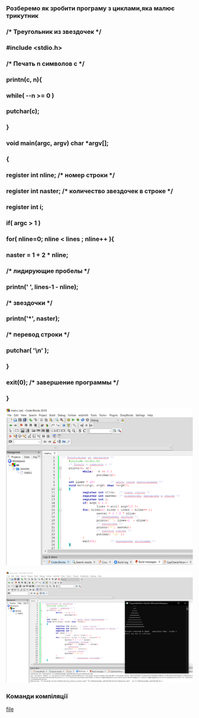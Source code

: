 ### Розберемо як зробити програму з циклами,яка малює трикутник
###  /* Треугольник из звездочек */

 ### #include <stdio.h>
###    /* Печать n символов c */
###    printn(c, n){
  ###          while( --n >= 0 )
   ###                 putchar(c);
   ### }
 ###   void main(argc, argv) char *argv[];
 ###   {
 ###           register int nline;  /* номер строки */
   ###         register int naster; /* количество звездочек в строке */
   ###         register int i;
###            if( argc > 1 )
  ###           for( nline=0; nline < lines ; nline++ ){
 ###                   naster = 1 + 2 * nline;
  ###                  /* лидирующие пробелы */
  ###                  printn(' ', lines-1  - nline);
  ###                  /* звездочки */
  ###                  printn('*', naster);
   ###                 /* перевод строки */
   ###                 putchar( '\n' );
  ###          }
 ###           exit(0);        /* завершение программы */
###    }
    

![cycles1](Снимок.PNG)
    
![cycles2](сс.PNG)
### Команди компіляції
[file](#help.txt)
